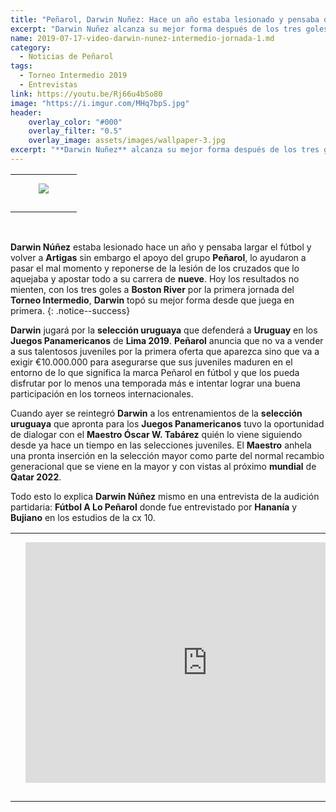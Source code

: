```yaml
---
title: "Peñarol, Darwin Nuñez: Hace un año estaba lesionado y pensaba dejar (Entrevista)"
excerpt: "Darwin Nuñez alcanza su mejor forma después de los tres goles a Boston River por la primer jornada del Torneo Intermedio"
name: 2019-07-17-video-darwin-nunez-intermedio-jornada-1.md
category:
  - Noticias de Peñarol
tags:
  - Torneo Intermedio 2019
  - Entrevistas
link: https://youtu.be/Rj66u4bSo80
image: "https://i.imgur.com/MHq7bpS.jpg"
header:
    overlay_color: "#000"
    overlay_filter: "0.5"
    overlay_image: assets/images/wallpaper-3.jpg
excerpt: "**Darwin Nuñez** alcanza su mejor forma después de los tres goles a **Boston River** por la primer jornada del **Torneo Intermedio**"
---
```


<div id="media">
	<center>
		<table>
			<tbody>
  				<tr>
					<td height="13" width="21" background="{{ site.url }}/{{ site.baseurl }}/assets/images/12421152032.png"></td>
					<td height="13" background="{{ site.url }}/{{ site.baseurl }}/assets/images/55452124552.png"></td>
					<td height="13" width="21" background="{{ site.url }}/{{ site.baseurl }}/assets/images/45454787.png"></td>
  				</tr>
				<tr>
					<td width="21" background="{{ site.url }}/{{ site.baseurl }}/assets/images/21210212120.png"></td>
					<td>
						<img src="{{ page.image }}">
					</td>
    					<td width="21" background="{{ site.url }}/{{ site.baseurl }}/assets/images/203233451.png"></td>
  				</tr>
				<tr>
    					<td height="17" width="21" background="{{ site.url }}/{{ site.baseurl }}/assets/images/23121542.png"></td>
    					<td height="17" background="{{ site.url }}/{{ site.baseurl }}/assets/images/12345456.png"></td>
    					<td height="25" width="21" background="{{ site.url }}/{{ site.baseurl }}/assets/images/2656564.png"></td>
  				</tr>
			</tbody>
		</table>
	</center>
</div>

<br>

**Darwin Núñez** estaba lesionado hace un año y pensaba largar el fútbol y volver a **Artigas** sin embargo el apoyo del grupo **Peñarol**, lo ayudaron a pasar el mal momento y reponerse de la lesión de los cruzados que lo aquejaba y apostar todo a su carrera de **nueve**. Hoy los resultados no mienten, con los tres goles a **Boston River** por la primera jornada del **Torneo Intermedio**, **Darwin** topó su mejor forma desde que juega en primera. 
{: .notice--success}

**Darwin** jugará por la **selección uruguaya** que defenderá a **Uruguay** en los **Juegos Panamericanos** de **Lima 2019**. **Peñarol** anuncia que no va a vender a sus talentosos juveniles por la primera oferta que aparezca sino que va a exigir €10.000.000 para asegurarse que sus juveniles maduren en el entorno de lo que significa la marca Peñarol en fútbol y que los pueda disfrutar por lo menos una temporada más e intentar lograr una buena participación en los torneos internacionales.

Cuando ayer se reintegró **Darwin** a los entrenamientos de la **selección uruguaya** que apronta para los **Juegos Panamericanos** tuvo la oportunidad de dialogar con el **Maestro Óscar W. Tabárez** quién lo viene siguiendo desde ya hace un tiempo en las selecciones juveniles. El **Maestro** anhela una pronta inserción en la selección mayor como parte del normal recambio generacional que se viene en la mayor y con vistas al próximo **mundial** de **Qatar 2022**.

Todo esto lo explica **Darwin Núñez** mismo en una entrevista de la audición partidaria: **Fútbol A Lo Peñarol** donde fue entrevistado por **Hananía** y **Bujiano** en los estudios de la cx 10.
<br>
<div id="media">
	<center>
		<table>
			<tbody>
  				<tr>
					<td height="13" width="21" background="{{ site.url }}/{{ site.baseurl }}/assets/images/12421152032.png"></td>
					<td height="13" background="{{ site.url }}/{{ site.baseurl }}/assets/images/55452124552.png"></td>
					<td height="13" width="21" background="{{ site.url }}/{{ site.baseurl }}/assets/images/45454787.png"></td>
  				</tr>
				<tr>
					<td width="21" background="{{ site.url }}/{{ site.baseurl }}/assets/images/21210212120.png"></td>
					<td>
						<iframe width="581" height="385" src="https://www.youtube.com/embed/Rj66u4bSo80" frameborder="0" allow="accelerometer; autoplay; encrypted-media; gyroscope; picture-in-picture" allowfullscreen></iframe>
					</td>
    					<td width="21" background="{{ site.url }}/{{ site.baseurl }}/assets/images/203233451.png"></td>
  				</tr>
				<tr>
    					<td height="17" width="21" background="{{ site.url }}/{{ site.baseurl }}/assets/images/23121542.png"></td>
    					<td height="17" background="{{ site.url }}/{{ site.baseurl }}/assets/images/12345456.png"></td>
    					<td height="25" width="21" background="{{ site.url }}/{{ site.baseurl }}/assets/images/2656564.png"></td>
  				</tr>
			</tbody>
		</table>
	</center>
</div>
